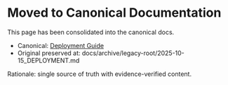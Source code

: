 # Moved to Canonical Documentation

This page has been consolidated into the canonical docs.

- Canonical: [Deployment Guide](./docs/DEPLOYMENT.md#deployment-guide)
- Original preserved at: docs/archive/legacy-root/2025-10-15_DEPLOYMENT.md

Rationale: single source of truth with evidence-verified content.
